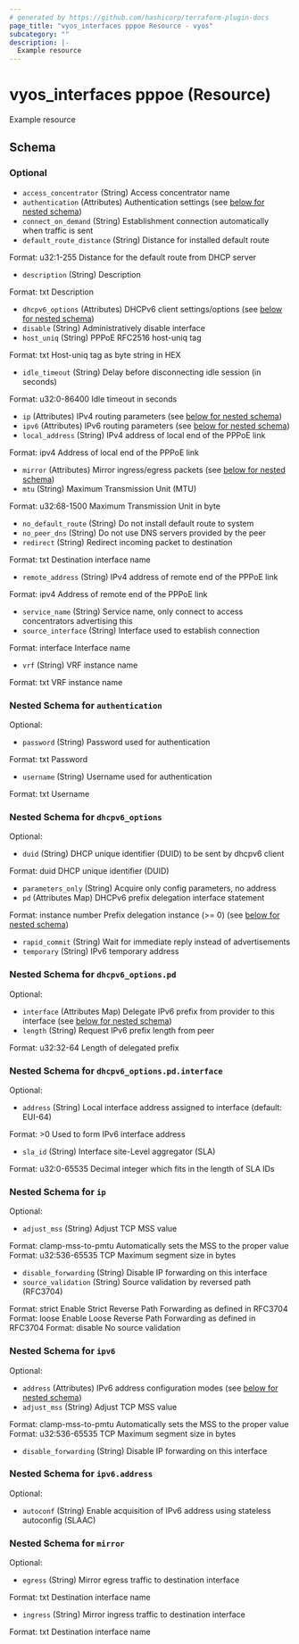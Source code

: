 ```yaml
---
# generated by https://github.com/hashicorp/terraform-plugin-docs
page_title: "vyos_interfaces pppoe Resource - vyos"
subcategory: ""
description: |-
  Example resource
---
```


# vyos_interfaces pppoe (Resource)

Example resource



<!-- schema generated by tfplugindocs -->
## Schema

### Optional

- `access_concentrator` (String) Access concentrator name
- `authentication` (Attributes) Authentication settings (see [below for nested schema](#nestedatt--authentication))
- `connect_on_demand` (String) Establishment connection automatically when traffic is sent
- `default_route_distance` (String) Distance for installed default route

Format: u32:1-255
Distance for the default route from DHCP server
- `description` (String) Description

Format: txt
Description
- `dhcpv6_options` (Attributes) DHCPv6 client settings/options (see [below for nested schema](#nestedatt--dhcpv6_options))
- `disable` (String) Administratively disable interface
- `host_uniq` (String) PPPoE RFC2516 host-uniq tag

Format: txt
Host-uniq tag as byte string in HEX
- `idle_timeout` (String) Delay before disconnecting idle session (in seconds)

Format: u32:0-86400
Idle timeout in seconds
- `ip` (Attributes) IPv4 routing parameters (see [below for nested schema](#nestedatt--ip))
- `ipv6` (Attributes) IPv6 routing parameters (see [below for nested schema](#nestedatt--ipv6))
- `local_address` (String) IPv4 address of local end of the PPPoE link

Format: ipv4
Address of local end of the PPPoE link
- `mirror` (Attributes) Mirror ingress/egress packets (see [below for nested schema](#nestedatt--mirror))
- `mtu` (String) Maximum Transmission Unit (MTU)

Format: u32:68-1500
Maximum Transmission Unit in byte
- `no_default_route` (String) Do not install default route to system
- `no_peer_dns` (String) Do not use DNS servers provided by the peer
- `redirect` (String) Redirect incoming packet to destination

Format: txt
Destination interface name
- `remote_address` (String) IPv4 address of remote end of the PPPoE link

Format: ipv4
Address of remote end of the PPPoE link
- `service_name` (String) Service name, only connect to access concentrators advertising this
- `source_interface` (String) Interface used to establish connection

Format: interface
Interface name
- `vrf` (String) VRF instance name

Format: txt
VRF instance name

<a id="nestedatt--authentication"></a>
### Nested Schema for `authentication`

Optional:

- `password` (String) Password used for authentication

Format: txt
Password
- `username` (String) Username used for authentication

Format: txt
Username


<a id="nestedatt--dhcpv6_options"></a>
### Nested Schema for `dhcpv6_options`

Optional:

- `duid` (String) DHCP unique identifier (DUID) to be sent by dhcpv6 client

Format: duid
DHCP unique identifier (DUID)
- `parameters_only` (String) Acquire only config parameters, no address
- `pd` (Attributes Map) DHCPv6 prefix delegation interface statement

Format: instance number
Prefix delegation instance (>= 0) (see [below for nested schema](#nestedatt--dhcpv6_options--pd))
- `rapid_commit` (String) Wait for immediate reply instead of advertisements
- `temporary` (String) IPv6 temporary address

<a id="nestedatt--dhcpv6_options--pd"></a>
### Nested Schema for `dhcpv6_options.pd`

Optional:

- `interface` (Attributes Map) Delegate IPv6 prefix from provider to this interface (see [below for nested schema](#nestedatt--dhcpv6_options--pd--interface))
- `length` (String) Request IPv6 prefix length from peer

Format: u32:32-64
Length of delegated prefix

<a id="nestedatt--dhcpv6_options--pd--interface"></a>
### Nested Schema for `dhcpv6_options.pd.interface`

Optional:

- `address` (String) Local interface address assigned to interface (default: EUI-64)

Format: >0
Used to form IPv6 interface address
- `sla_id` (String) Interface site-Level aggregator (SLA)

Format: u32:0-65535
Decimal integer which fits in the length of SLA IDs




<a id="nestedatt--ip"></a>
### Nested Schema for `ip`

Optional:

- `adjust_mss` (String) Adjust TCP MSS value

Format: clamp-mss-to-pmtu
Automatically sets the MSS to the proper value
Format: u32:536-65535
TCP Maximum segment size in bytes
- `disable_forwarding` (String) Disable IP forwarding on this interface
- `source_validation` (String) Source validation by reversed path (RFC3704)

Format: strict
Enable Strict Reverse Path Forwarding as defined in RFC3704
Format: loose
Enable Loose Reverse Path Forwarding as defined in RFC3704
Format: disable
No source validation


<a id="nestedatt--ipv6"></a>
### Nested Schema for `ipv6`

Optional:

- `address` (Attributes) IPv6 address configuration modes (see [below for nested schema](#nestedatt--ipv6--address))
- `adjust_mss` (String) Adjust TCP MSS value

Format: clamp-mss-to-pmtu
Automatically sets the MSS to the proper value
Format: u32:536-65535
TCP Maximum segment size in bytes
- `disable_forwarding` (String) Disable IP forwarding on this interface

<a id="nestedatt--ipv6--address"></a>
### Nested Schema for `ipv6.address`

Optional:

- `autoconf` (String) Enable acquisition of IPv6 address using stateless autoconfig (SLAAC)



<a id="nestedatt--mirror"></a>
### Nested Schema for `mirror`

Optional:

- `egress` (String) Mirror egress traffic to destination interface

Format: txt
Destination interface name
- `ingress` (String) Mirror ingress traffic to destination interface

Format: txt
Destination interface name
